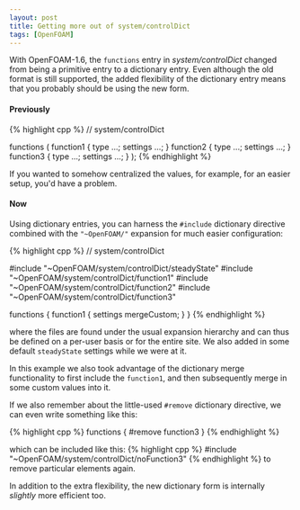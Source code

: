 ```yaml
---
layout: post
title: Getting more out of system/controlDict
tags: [OpenFOAM]
---
```


With OpenFOAM-1.6, the `functions` entry in *system/controlDict* changed
from being a primitive entry to a dictionary entry. Even although the old
format is still supported, the added flexibility of the dictionary entry
means that you probably should be using the new form.


#### Previously

{% highlight cpp %}
// system/controlDict

functions
(
    function1
    {
        type ...;
        settings ...;
    }
    function2
    {
        type ...;
        settings ...;
    }
    function3
    {
        type ...;
        settings ...;
    }
);
{% endhighlight %}


If you wanted to somehow centralized the values, for example, for an easier
setup, you'd have a problem.

#### Now

Using dictionary entries, you can harness the `#include` dictionary
directive combined with the `"~OpenFOAM/"` expansion for much easier
configuration:

{% highlight cpp %}
// system/controlDict

#include  "~OpenFOAM/system/controlDict/steadyState"
#include  "~OpenFOAM/system/controlDict/function1"
#include  "~OpenFOAM/system/controlDict/function2"
#include  "~OpenFOAM/system/controlDict/function3"

functions
{
    function1
    {
        settings mergeCustom;
    }
}
{% endhighlight %}

where the files are found under the usual expansion hierarchy and can thus
be defined on a per-user basis or for the entire site.  We also added in some
default `steadyState` settings while we were at it.

In this example we also took advantage of the dictionary merge functionality
to first include the `function1`, and then subsequently merge in some custom
values into it.

If we also remember about the little-used `#remove` dictionary directive, we
can even write something like this:

{% highlight cpp %}
functions
{
    #remove function3
}
{% endhighlight %}

which can be included like this:
{% highlight cpp %}
#include  "~OpenFOAM/system/controlDict/noFunction3"
{% endhighlight %}
to remove particular elements again.


In addition to the extra flexibility, the new dictionary form is internally
*slightly* more efficient too.

